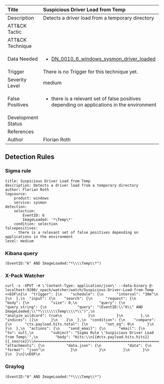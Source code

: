| Title                | Suspicious Driver Load from Temp                                                                                                                                                 |
|:---------------------|:------------------------------------------------------------------------------------------------------------------------------------------------------------|
| Description          | Detects a driver load from a temporary directory                                                                                                                                           |
| ATT&amp;CK Tactic    | <ul></ul>  |
| ATT&amp;CK Technique | <ul></ul>                             |
| Data Needed          | <ul><li>[DN_0010_6_windows_sysmon_driver_loaded](../Data_Needed/DN_0010_6_windows_sysmon_driver_loaded.md)</li></ul>                                                         |
| Trigger              |  There is no Trigger for this technique yet.  |
| Severity Level       | medium                                                                                                                                                 |
| False Positives      | <ul><li>there is a relevant set of false positives depending on applications in the environment</li></ul>                                                                  |
| Development Status   |                                                                                                                                                 |
| References           | <ul></ul>                                                          |
| Author               | Florian Roth                                                                                                                                                |


## Detection Rules

### Sigma rule

```
title: Suspicious Driver Load from Temp
description: Detects a driver load from a temporary directory
author: Florian Roth
logsource:
    product: windows
    service: sysmon
detection:
    selection:
        EventID: 6
        ImageLoaded: '*\Temp\*'
    condition: selection
falsepositives:
    - there is a relevant set of false positives depending on applications in the environment 
level: medium

```





### Kibana query

```
(EventID:"6" AND ImageLoaded:"*\\\\Temp\\*")
```





### X-Pack Watcher

```
curl -s -XPUT -H \'Content-Type: application/json\' --data-binary @- localhost:9200/_xpack/watcher/watch/Suspicious-Driver-Load-from-Temp <<EOF\n{\n  "trigger": {\n    "schedule": {\n      "interval": "30m"\n    }\n  },\n  "input": {\n    "search": {\n      "request": {\n        "body": {\n          "size": 0,\n          "query": {\n            "query_string": {\n              "query": "(EventID:\\"6\\" AND ImageLoaded:\\"*\\\\\\\\Temp\\\\*\\")",\n              "analyze_wildcard": true\n            }\n          }\n        },\n        "indices": []\n      }\n    }\n  },\n  "condition": {\n    "compare": {\n      "ctx.payload.hits.total": {\n        "not_eq": 0\n      }\n    }\n  },\n  "actions": {\n    "send_email": {\n      "email": {\n        "to": null,\n        "subject": "Sigma Rule \'Suspicious Driver Load from Temp\'",\n        "body": "Hits:\\n{{#ctx.payload.hits.hits}}{{_source}}\\n================================================================================\\n{{/ctx.payload.hits.hits}}",\n        "attachments": {\n          "data.json": {\n            "data": {\n              "format": "json"\n            }\n          }\n        }\n      }\n    }\n  }\n}\nEOF\n
```





### Graylog

```
(EventID:"6" AND ImageLoaded:"*\\\\Temp\\*")
```


